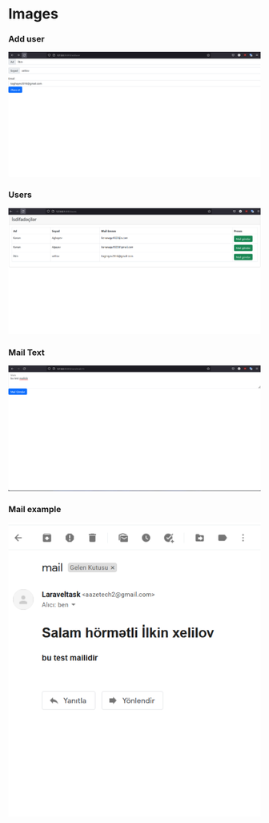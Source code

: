 # Images
### Add user
![image](laraveltaskimages/adduser.png) 
### Users
![image](laraveltaskimages/users.png) 
### Mail Text 
![image](laraveltaskimages/sendmail.png) 
### Mail example
![image](laraveltaskimages/mail.png) 
